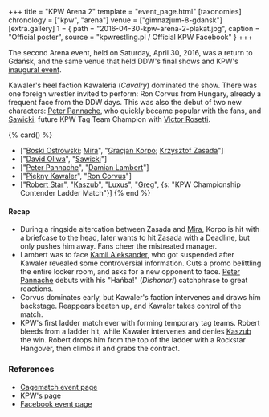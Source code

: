 +++
title = "KPW Arena 2"
template = "event_page.html"
[taxonomies]
chronology = ["kpw", "arena"]
venue = ["gimnazjum-8-gdansk"]
[extra.gallery]
1 = { path = "2016-04-30-kpw-arena-2-plakat.jpg", caption = "Official poster", source = "kpwrestling.pl / Official KPW Facebook" }
+++

The second Arena event, held on Saturday, April 30, 2016, was a return to Gdańsk, and the same venue that held DDW's final shows and KPW's [inaugural event](@/e/kpw/2015-11-14-kpw-vs-the-world-hungary-for-kombat.md).

Kawaler's heel faction Kawaleria (_Cavalry_) dominated the show. There was one foreign wrestler invited to perform: Ron Corvus from Hungary, already a frequent face from the DDW days. This was also the debut of two new characters: [Peter Pannache](@/w/peter-pannache.md), who quickly became popular with the fans, and [Sawicki](@/w/sawicki.md), future KPW Tag Team Champion with [Victor Rosetti](@/w/rosetti.md).


{% card() %}
- ["[Boski Ostrowski](@/w/ostrowski.md); [Mira](@/w/mira.md)", "[Gracjan Korpo](@/w/gracjan-korpo.md);
    [Krzysztof Zasada](@/w/krzysztof-zasada.md)"]
- ["[David Oliwa](@/w/david-oliwa.md)", "[Sawicki](@/w/sawicki.md)"]
- ["[Peter Pannache](@/w/peter-pannache.md)", "[Damian Lambert](@/w/damien-rothschild.md)"]
- ["[Piękny Kawaler](@/w/piekny-kawaler.md)", "[Ron Corvus](@/w/ron-corvus.md)"]
- ["[Robert Star](@/w/robert-star.md)", "[Kaszub](@/w/kaszub.md)", "[Luxus](@/w/luxus.md)",
  "[Greg](@/w/greg.md)", {s: "KPW Championship Contender Ladder Match"}]
{% end %}

#### Recap

- During a ringside altercation between Zasada and [Mira](@/w/mira.md), Korpo is hit with a briefcase to the head, later wants to hit Zasada with a Deadline, but only pushes him away.
  Fans cheer the mistreated manager.
- Lambert was to face [Kamil Aleksander](@/w/kamil-aleksander.md), who got suspended after Kawaler revealed some controversial information. Cuts a promo belittling the entire locker room,
  and asks for a new opponent to face. [Peter Pannache](@/w/peter-pannache.md) debuts with his "Hańba!" (_Dishonor!_) catchphrase to great reactions.
- Corvus dominates early, but Kawaler's faction intervenes and draws him backstage. Reappears beaten up, and Kawaler takes control of the match.
- KPW's first ladder match ever with forming temporary tag teams. Robert bleeds from a ladder hit, while Kawaler intervenes and denies [Kaszub](@/w/kaszub.md) the win. Robert drops him
  from the top of the ladder with a Rockstar Hangover, then climbs it and grabs the contract.

### References

* [Cagematch event page](https://www.cagematch.net/?id=1&nr=153085)
* [KPW's page](https://kpwrestling.pl/events/kpw-arena-2/)
* [Facebook event page](https://www.facebook.com/events/947913448662744/)
